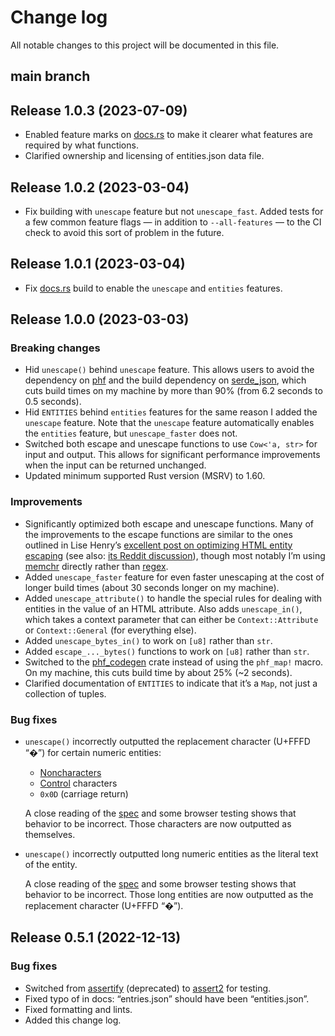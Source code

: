# Change log

All notable changes to this project will be documented in this file.

## main branch

## Release 1.0.3 (2023-07-09)

* Enabled feature marks on [docs.rs] to make it clearer what features are
  required by what functions.
* Clarified ownership and licensing of entities.json data file.

[docs.rs]: https://docs.rs/htmlize

## Release 1.0.2 (2023-03-04)

* Fix building with `unescape` feature but not `unescape_fast`. Added tests for
  a few common feature flags — in addition to `--all-features` — to the CI check
  to avoid this sort of problem in the future.

## Release 1.0.1 (2023-03-04)

* Fix [docs.rs] build to enable the `unescape` and `entities` features.

[docs.rs]: https://docs.rs/htmlize

## Release 1.0.0 (2023-03-03)

### Breaking changes

* Hid `unescape()` behind `unescape` feature. This allows users to avoid the
  dependency on [phf] and the build dependency on [serde_json], which cuts build
  times on my machine by more than 90% (from 6.2 seconds to 0.5 seconds).
* Hid `ENTITIES` behind `entities` features for the same reason I added the
  `unescape` feature. Note that the `unescape` feature automatically enables
  the `entities` feature, but `unescape_faster` does not.
* Switched both escape and unescape functions to use `Cow<'a, str>` for input
  and output. This allows for significant performance improvements when the
  input can be returned unchanged.
* Updated minimum supported Rust version (MSRV) to 1.60.

### Improvements

* Significantly optimized both escape and unescape functions. Many of the
  improvements to the escape functions are similar to the ones outlined in Lise
  Henry’s [excellent post on optimizing HTML entity escaping][optimize-post]
  (see also: [its Reddit discussion][optimize-reddit]), though most notably I’m
  using [memchr] directly rather than [regex].
* Added `unescape_faster` feature for even faster unescaping at the cost of
  longer build times (about 30 seconds longer on my machine).
* Added `unescape_attribute()` to handle the special rules for dealing with
  entities in the value of an HTML attribute. Also adds `unescape_in()`, which
  takes a context parameter that can either be `Context::Attribute` or
  `Context::General` (for everything else).
* Added `unescape_bytes_in()` to work on `[u8]` rather than `str`.
* Added `escape_..._bytes()` functions to work on `[u8]` rather than `str`.
* Switched to the [phf_codegen] crate instead of using the `phf_map!` macro.
  On my machine, this cuts build time by about 25% (~2 seconds).
* Clarified documentation of `ENTITIES` to indicate that it’s a `Map`, not just
  a collection of tuples.

### Bug fixes

* `unescape()` incorrectly outputted the replacement character (U+FFFD “�”) for
  certain numeric entities:

    * [Noncharacters]
    * [Control] characters
    * `0x0D` (carriage return)

  A close reading of the [spec] and some browser testing shows that behavior to
  be incorrect. Those characters are now outputted as themselves.

* `unescape()` incorrectly outputted long numeric entities as the literal text
  of the entity.

  A close reading of the [spec] and some browser testing shows that behavior to
  be incorrect. Those long entities are now outputted as the replacement
  character (U+FFFD “�”).

[phf]: https://crates.io/crates/phf
[phf_codegen]: https://crates.io/crates/phf_codegen
[serde_json]: https://crates.io/crates/serde_json
[optimize-post]: https://lise-henry.github.io/articles/optimising_strings.html
[optimize-reddit]: https://www.reddit.com/r/rust/comments/55wpxh/optimising_string_processing_in_rust/
[memchr]: https://docs.rs/memchr
[regex]: https://docs.rs/regex
[Noncharacters]: https://infra.spec.whatwg.org/#noncharacter
[Control]: https://infra.spec.whatwg.org/#control
[spec]: https://html.spec.whatwg.org/multipage/parsing.html#numeric-character-reference-end-state

## Release 0.5.1 (2022-12-13)

### Bug fixes

* Switched from [assertify] (deprecated) to [assert2] for testing.
* Fixed typo of in docs: “entries.json” should have been “entities.json”.
* Fixed formatting and lints.
* Added this change log.

[assertify]: https://crates.io/crates/assertify
[assert2]: https://crates.io/crates/assert2

